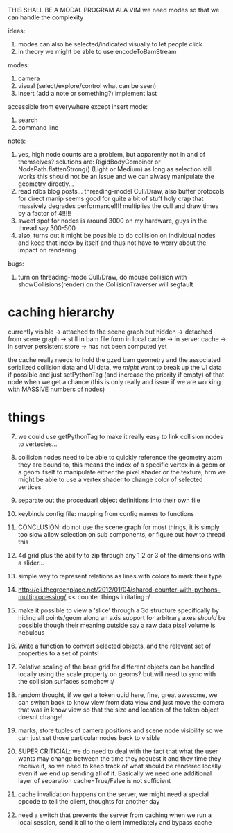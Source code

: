 THIS SHALL BE A MODAL PROGRAM ALA VIM
we need modes so that we can handle the complexity

ideas:
 1. modes can also be selected/indicated visually to let people click
 2. in theory we might be able to use encodeToBamStream

modes:
 1. camera
 2. visual (select/explore/control what can be seen)
 3. insert (add a note or something?) implement last

accessible from everywhere except insert mode:
 1. search
 2. command line

notes:
 1. yes, high node counts are a problem, but apparently not in and of themselves?
    solutions are: RigidBodyCombiner or NodePath.flattenStrong() (Light or Medium)
    as long as selection still works this should not be an issue and we can alwasy
    manipulate the geometry directly...
 2. read rdbs blog posts... threading-model Cull/Draw, also buffer protocols for direct manip seems good for quite a bit of stuff
    holy crap that massively degrades performance!!!! multiplies the cull and draw times by a factor of 4!!!!!
 3. sweet spot for nodes is around 3000 on my hardware, guys in the thread say 300-500
 4. also, turns out it might be possible to do collision on individual nodes and keep that index by itself and thus not have to worry about the
    impact on rendering

 bugs:
  1. turn on threading-mode Cull/Draw, do mouse collision with showCollisions(render) on the CollisionTraverser will segfault

caching hierarchy
=================
currently visible -> attached to the scene graph but hidden ->
detached from scene graph -> still in bam file form in local cache ->
in server cache -> in server persistent store -> has not been computed yet

the cache really needs to hold the gzed bam geometry and the associated serialized
collision data and UI data, we *might* want to break up the UI data if possible and
just setPythonTag (and increase the priority if empty) of that node when we get a chance
(this is only really and issue if we are working with MASSIVE numbers of nodes)


things
======
 7. we could use getPythonTag to make it really easy to link collision nodes to vertecies...
 6. collision nodes need to be able to quickly reference the geometry atom
    they are bound to, this means the index of a specific vertex in a geom or
    a geom itself to manipulate either the pixel shader or the texture, hrm
    we might be able to use a vertex shader to change color of selected vertices
 1. separate out the proceduarl object definitions into their own file
 2. keybinds config file: mapping from config names to functions
 3. CONCLUSION: do not use the scene graph for most things, it is simply too slow allow selection on sub components, or figure out how to thread this
 4. 4d grid plus the ability to zip through any 1 2 or 3 of the dimensions with a slider... 
 5. simple way to represent relations as lines with colors to mark their type
 8. http://eli.thegreenplace.net/2012/01/04/shared-counter-with-pythons-multiprocessing/ << counter things irritating :/
 9. make it possible to view a 'slice' through a 3d structure specifically by hiding all points/geom along an axis
    support for arbitrary axes *should* be possible though their meaning outside say a raw data pixel volume is nebulous
 10. Write a function to convert selected objects, and the relevant set of properties to a set of points!
 11. Relative scaling of the base grid for different objects can be handled locally using the scale property on geoms?
     but will need to sync with the collision surfaces somehow :/
 12. random thought, if we get a token uuid here, fine, great awesome, we can switch back to know view from data view and just move the camera that was in know view so that the size and location of the token object doesnt change!
 13. marks, store tuples of camera positions and scene node visibility so we can just set those particular nodes back to visible

 14. SUPER CRITICIAL: we do need to deal with the fact that what the user wants may change between the time they request it and they time
     they receive it, so we need to keep track of what should be rendered locally even if we end up sending all of it. Basically we need
     one additional layer of separation cache=True/False is not sufficient

 15. cache invalidation happens on the server, we might need a special opcode to tell the client, thoughts for another day
 16. need a switch that prevents the server from caching when we run a local session, send it all to the client immediately and bypass cache
